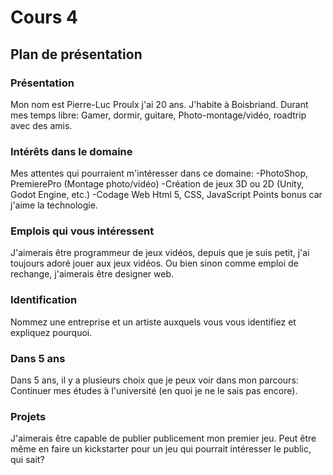 # Cours 4
## Plan de présentation

### Présentation
Mon nom est Pierre-Luc Proulx j'ai 20 ans. J'habite à Boisbriand.
Durant mes temps libre: Gamer, dormir, guitare, Photo-montage/vidéo, roadtrip avec des amis.
### Intérêts dans le domaine
Mes attentes qui pourraient m'intéresser dans ce domaine: 
-PhotoShop, PremierePro (Montage photo/vidéo)
-Création de jeux 3D ou 2D (Unity, Godot Engine, etc.)
-Codage Web Html 5, CSS, JavaScript
Points bonus car j'aime la technologie.
### Emplois qui vous intéressent
J'aimerais être programmeur de jeux vidéos, depuis que je suis petit, j'ai toujours adoré jouer aux jeux vidéos. Ou bien sinon comme emploi de rechange, j'aimerais être designer web.

### Identification
Nommez une entreprise et un artiste auxquels vous vous identifiez et expliquez pourquoi. 

### Dans 5 ans
Dans 5 ans, il y a plusieurs choix que je peux voir dans mon parcours: Continuer mes études à l'université (en quoi je ne le sais pas encore). 

### Projets
J'aimerais être capable de publier publicement mon premier jeu. Peut être même en faire un kickstarter pour un jeu qui pourrait intéresser le public, qui sait?
